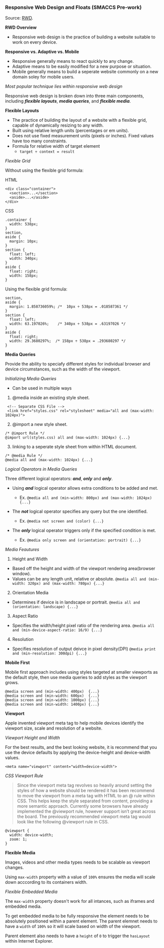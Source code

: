 ### Responsive Web Design and Floats (SMACCS Pre-work)
Source: [RWD](https://learn.shayhowe.com/advanced-html-css/responsive-web-design/).

**RWD Overview**

- Responsive web design is the practice of building a website suitable to work on every device.

**Responsive vs. Adaptive vs. Mobile**

- Responsive generally means to react quickly to any change.
- Adaptive means to be easily modified for a new purpose or situation.
- Mobile generally means to build a seperate website commonly on a new domain soley for mobile users.

*Most popular technique lies within responsive web design*

Responsive web design is broken down into three main components, including ***flexible layouts***, ***media queries***, and ***flexible media***.

**Flexible Layouts**

- The practice of building the layout of a website with a flexible grid, capable of dynamically resizing to any width.
- Built using relative length units (percentages or em units).
- Does not use fixed measurement units (pixels or inches). Fixed values have too many constraints.
- Formula for relative width of target element 
  - `target ÷ context = result`

*Flexible Grid*

Without using the flexible grid formula:

HTML
```
<div class="container">
  <section>...</section>
  <aside>...</aside>
</div>
```
CSS
```
.container {
  width: 538px;
}
section,
aside {
  margin: 10px;
}
section {
  float: left;
  width: 340px;
}
aside {
  float: right;
  width: 158px;
}

```

Using the flexible grid formula:

```
section,
aside {
  margin: 1.858736059%; /*  10px ÷ 538px = .018587361 */
}
section {
  float: left;
  width: 63.197026%;    /* 340px ÷ 538px = .63197026 */   
}
aside {
  float: right;
  width: 29.3680297%;  /* 158px ÷ 538px = .293680297 */
}
```
**Media Queries**

Provide the ability to speciafy different styles for individual browser and device circumstances, such as the width of the viewport.

*Initializing Media Queries*

- Can be used in multiple ways 
 1. @media inside an existing style sheet.
  
```
 <!-- Separate CSS File -->
 <link href="styles.css" rel="stylesheet" media="all and (max-width: 1024px)">
```

  2. @import a new style sheet.

```
/* @import Rule */
@import url(styles.css) all and (max-width: 1024px) {...}
```

  3. linking to a seperate style sheet from within HTML document.
  
```
/* @media Rule */
@media all and (max-width: 1024px) {...}
```

*Logical Operators in Media Queries*

Three different logical operators: ***and***, ***only*** and ***only***.

- Using ***and*** logical operator allows extra conditions to be added and met.
  - Ex. `@media all and (min-width: 800px) and (max-width: 1024px) {...}`

- The ***not*** logical operator specifies any query but the one identified.
  - Ex. `@media not screen and (color) {...}`
  
- The ***only*** logical operator triggers only if the specified condition is met.
  - Ex. `@media only screen and (orientation: portrait) {...}`
  
*Media Feautures*

1. Height and Width
  - Based off the height and width of the viewport rendering area(browser window).
  - Values can be any length unit, relative or absolute.
  `@media all and (min-width: 320px) and (max-width: 780px) {...}`
2. Orientation Media
  - Determines if device is in landscape or portrait.
  `@media all and (orientation: landscape) {...}`
3. Aspect Ratio
  - Specifies the width/height pixel ratio of the rendering area.
  `@media all and (min-device-aspect-ratio: 16/9) {...}`
4. Resolution
  - Specifies resolution of output deivce in pixel density(DPI)
  `@media print and (min-resolution: 300dpi) {...}`

**Mobile First**

Mobile first approach includes using styles targeted at smaller viewports as the default style, then use
media queries to add styles as the viewport grows.

```
@media screen and (min-width: 400px)  {...}
@media screen and (min-width: 600px)  {...}
@media screen and (min-width: 1000px) {...}
@media screen and (min-width: 1400px) {...}
```

**Viewport**

Apple invented viewport meta tag to help mobile devices identify the viewport size, scale and resolution of a website.

*Viewport Height and Width*

For the best results, and the best looking website, it is recommend that you use the device defaults by applying the device-height and device-width values.

`<meta name="viewport" content="width=device-width">`

*CSS Viewport Rule*
> Since the viewport meta tag revolves so heavily around setting the styles of how a website should be rendered it has been recommend to move the viewport from a meta tag with HTML to an @ rule within CSS. This helps keep the style separated from content, providing a more semantic approach.
Currently some browsers have already implemented the @viewport rule, however support isn’t great across the board. The previously recommended viewport meta tag would look like the following @viewport rule in CSS.

```
@viewport {
  width: device-width;
  zoom: 1;
}

```

**Flexible Media**

Images, videos and other media types needs to be scalable as viewport changes.

Using `max-width` property with a value of `100%` ensures the media will scale down acccording to its containers width.

*Flexible Embedded Media*

The `max-width` property doesn't work for all intances, such as iframes and embedded media.

To get embedded media to be fully responsive the element needs to be absolutely positioned within a parent element.
The parent elemnet needs to have a `width` of `100%` so it will scale based on width of the viewport.

Parent element also needs to have a `height` of `0` to trigger the `hasLayout` within Internet Explorer.

